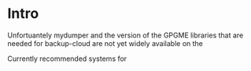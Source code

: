 Intro
=====

Unfortuantely mydumper and the version of the GPGME libraries that are
needed for backup-cloud are not yet widely available on the


Currently recommended systems for
